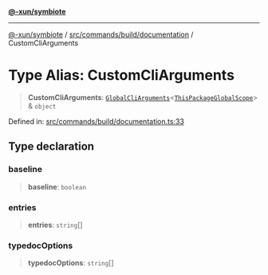 [**@-xun/symbiote**](../../../../../README.md)

***

[@-xun/symbiote](../../../../../README.md) / [src/commands/build/documentation](../README.md) / CustomCliArguments

# Type Alias: CustomCliArguments

> **CustomCliArguments**: [`GlobalCliArguments`](../../../../configure/type-aliases/GlobalCliArguments.md)\<[`ThisPackageGlobalScope`](../../../../configure/enumerations/ThisPackageGlobalScope.md)\> & `object`

Defined in: [src/commands/build/documentation.ts:33](https://github.com/Xunnamius/symbiote/blob/d10510b26b60a15206271bb6da7ebcd862e067c4/src/commands/build/documentation.ts#L33)

## Type declaration

### baseline

> **baseline**: `boolean`

### entries

> **entries**: `string`[]

### typedocOptions

> **typedocOptions**: `string`[]
